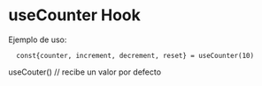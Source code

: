 # useCounter Hook

Ejemplo de uso:
```
  const{counter, increment, decrement, reset} = useCounter(10)
```
useCouter() // recibe un valor por defecto